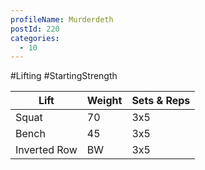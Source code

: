 ```yaml
---
profileName: Murderdeth
postId: 220
categories:
  - 10
---
```

#Lifting #StartingStrength

| Lift | Weight | Sets & Reps |
| --- | --- | --- |
| Squat | 70 | 3x5 |
| Bench | 45 | 3x5 |
| Inverted Row | BW | 3x5 |

